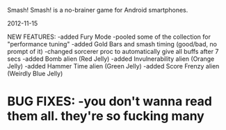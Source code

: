 Smash! Smash! is a no-brainer game for Android smartphones.

2012-11-15

NEW FEATURES: 
	-added Fury Mode
	-pooled some of the collection for "performance tuning"
	-added Gold Bars and smash timing (good/bad, no prompt of it)
	-changed sorcerer proc to automatically give all buffs after 7 secs
	-added Bomb alien (Red Jelly)
	-added Invulnerability alien (Orange Jelly)
	-added Hammer Time alien (Green Jelly)
	-added Score Frenzy alien (Weirdly Blue Jelly)
	
BUG FIXES:
	-you don't wanna read them all. they're so fucking many
===========